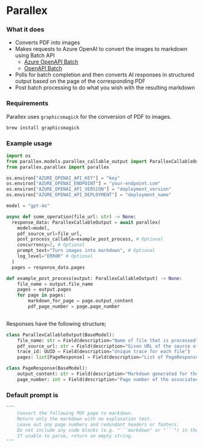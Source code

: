 # Parallex

### What it does
- Converts PDF into images
- Makes requests to Azure OpenAI to convert the images to markdown using Batch API
  - [Azure OpenAPI Batch](https://learn.microsoft.com/en-us/azure/ai-services/openai/how-to/batch?tabs=standard-input%2Cpython-secure&pivots=programming-language-python)
  - [OpenAPI Batch](https://platform.openai.com/docs/guides/batch)
- Polls for batch completion and then converts AI responses in structured output based on the page of the corresponding PDF
- Post batch processing to do what you wish with the resulting markdown

### Requirements
Parallex uses `graphicsmagick` for the conversion of PDF to images. 
```bash
brew install graphicsmagick
```


### Example usage

```python
import os
from parallex.models.parallex_callable_output import ParallexCallableOutput
from parallex.parallex import parallex

os.environ["AZURE_OPENAI_API_KEY"] = "key"
os.environ["AZURE_OPENAI_ENDPOINT"] = "your-endpoint.com"
os.environ["AZURE_OPENAI_API_VERSION"] = "deployment_version"
os.environ["AZURE_OPENAI_API_DEPLOYMENT"] = "deployment_name"

model = "gpt-4o"

async def some_operation(file_url: str) -> None:
  response_data: ParallexCallableOutput = await parallex(
    model=model,
    pdf_source_url=file_url,
    post_process_callable=example_post_process, # Optional
    concurrency=2, # Optional
    prompt_text="Turn images into markdown", # Optional
    log_level="ERROR" # Optional
  )
  pages = response_data.pages

def example_post_process(output: ParallexCallableOutput) -> None:
    file_name = output.file_name
    pages = output.pages
    for page in pages:
        markdown_for_page = page.output_content
        pdf_page_number = page.page_number
        
```

Responses have the following structure;
```python
class ParallexCallableOutput(BaseModel):
    file_name: str = Field(description="Name of file that is processed")
    pdf_source_url: str = Field(description="Given URL of the source of output")
    trace_id: UUID = Field(description="Unique trace for each file")
    pages: list[PageResponse] = Field(description="List of PageResponse objects")

class PageResponse(BaseModel):
    output_content: str = Field(description="Markdown generated for the page")
    page_number: int = Field(description="Page number of the associated PDF")
```

### Default prompt is 
```python
"""
    Convert the following PDF page to markdown.
    Return only the markdown with no explanation text.
    Leave out any page numbers and redundant headers or footers.
    Do not include any code blocks (e.g. "```markdown" or "```") in the response.
    If unable to parse, return an empty string.
"""
```
